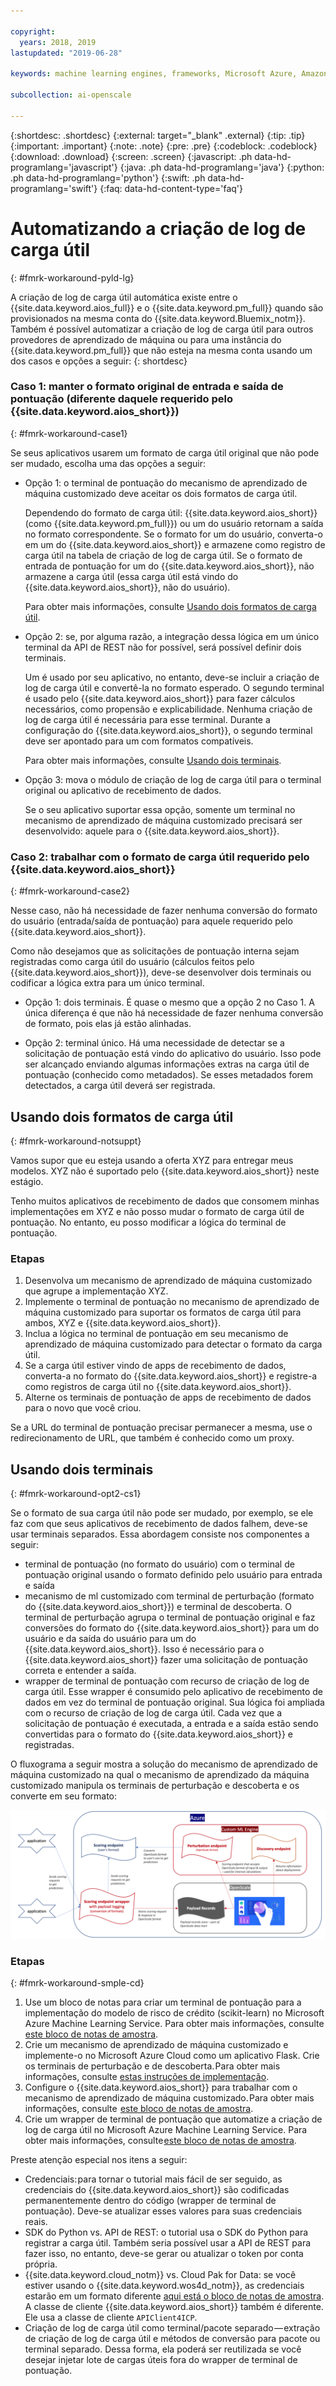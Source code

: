 ```yaml
---

copyright:
  years: 2018, 2019
lastupdated: "2019-06-28"

keywords: machine learning engines, frameworks, Microsoft Azure, Amazone SageMaker, custom ML engine 

subcollection: ai-openscale

---
```


{:shortdesc: .shortdesc}
{:external: target="_blank" .external}
{:tip: .tip}
{:important: .important}
{:note: .note}
{:pre: .pre}
{:codeblock: .codeblock}
{:download: .download}
{:screen: .screen}
{:javascript: .ph data-hd-programlang='javascript'}
{:java: .ph data-hd-programlang='java'}
{:python: .ph data-hd-programlang='python'}
{:swift: .ph data-hd-programlang='swift'}
{:faq: data-hd-content-type='faq'}

# Automatizando a criação de log de carga útil
{: #fmrk-workaround-pyld-lg}

A criação de log de carga útil automática existe entre o {{site.data.keyword.aios_full}} e o {{site.data.keyword.pm_full}} quando são provisionados na mesma conta do {{site.data.keyword.Bluemix_notm}}. Também é possível automatizar a criação de log de carga útil para outros provedores de aprendizado de máquina ou para uma instância do {{site.data.keyword.pm_full}} que não esteja na mesma conta usando um dos casos e opções a seguir:
{: shortdesc}

### Caso 1: manter o formato original de entrada e saída de pontuação (diferente daquele requerido pelo {{site.data.keyword.aios_short}})
{: #fmrk-workaround-case1}

Se seus aplicativos usarem um formato de carga útil original que não pode ser mudado, escolha uma das opções a seguir:

- Opção 1: o terminal de pontuação do mecanismo de aprendizado de máquina customizado deve aceitar os dois formatos de carga útil. 

   Dependendo do formato de carga útil: {{site.data.keyword.aios_short}} (como {{site.data.keyword.pm_full}}) ou um do usuário retornam a saída no formato correspondente. Se o formato for um do usuário, converta-o em um do {{site.data.keyword.aios_short}} e armazene como registro de carga útil na tabela de criação de log de carga útil. Se o formato de entrada de pontuação for um do {{site.data.keyword.aios_short}}, não armazene a carga útil (essa carga útil está vindo do {{site.data.keyword.aios_short}}, não do usuário).

   Para obter mais informações, consulte [Usando dois formatos de carga útil](#fmrk-workaround-notsuppt).

- Opção 2: se, por alguma razão, a integração dessa lógica em um único terminal da API de REST não for possível, será possível definir dois terminais. 

   Um é usado por seu aplicativo, no entanto, deve-se incluir a criação de log de carga útil e convertê-la no formato esperado. O segundo terminal é usado pelo {{site.data.keyword.aios_short}} para fazer cálculos necessários, como propensão e explicabilidade. Nenhuma criação de log de carga útil é necessária para esse terminal. Durante a configuração do {{site.data.keyword.aios_short}}, o segundo terminal deve ser apontado para um com formatos compatíveis.

   Para obter mais informações, consulte [Usando dois terminais](#fmrk-workaround-opt2-cs1).

- Opção 3: mova o módulo de criação de log de carga útil para o terminal original ou aplicativo de recebimento de dados. 

   Se o seu aplicativo suportar essa opção, somente um terminal no mecanismo de aprendizado de máquina customizado precisará ser desenvolvido: aquele para o {{site.data.keyword.aios_short}}.

### Caso 2: trabalhar com o formato de carga útil requerido pelo {{site.data.keyword.aios_short}}
{: #fmrk-workaround-case2}

Nesse caso, não há necessidade de fazer nenhuma conversão do formato do usuário (entrada/saída de pontuação) para aquele requerido pelo {{site.data.keyword.aios_short}}.

Como não desejamos que as solicitações de pontuação interna sejam registradas como carga útil do usuário (cálculos feitos pelo {{site.data.keyword.aios_short}}), deve-se desenvolver dois terminais ou codificar a lógica extra para um único terminal.

- Opção 1: dois terminais. É quase o mesmo que a opção 2 no Caso 1. A única diferença é que não há necessidade de fazer nenhuma conversão de formato, pois elas já estão alinhadas.

- Opção 2: terminal único. Há uma necessidade de detectar se a solicitação de pontuação está vindo do aplicativo do usuário. Isso pode ser alcançado enviando algumas informações extras na carga útil de pontuação (conhecido como metadados). Se esses metadados forem detectados, a carga útil deverá ser registrada.

## Usando dois formatos de carga útil
{: #fmrk-workaround-notsuppt}

Vamos supor que eu esteja usando a oferta XYZ para entregar meus modelos. XYZ não é suportado pelo {{site.data.keyword.aios_short}} neste estágio.

Tenho muitos aplicativos de recebimento de dados que consomem minhas implementações em XYZ e não posso mudar o formato de carga útil de pontuação. No entanto, eu posso modificar a lógica do terminal de pontuação.

### Etapas

1. Desenvolva um mecanismo de aprendizado de máquina customizado que agrupe a implementação XYZ.
2. Implemente o terminal de pontuação no mecanismo de aprendizado de máquina customizado para suportar os formatos de carga útil para ambos, XYZ e {{site.data.keyword.aios_short}}.
3. Inclua a lógica no terminal de pontuação em seu mecanismo de aprendizado de máquina customizado para detectar o formato da carga útil.
4. Se a carga útil estiver vindo de apps de recebimento de dados, converta-a no formato do {{site.data.keyword.aios_short}} e registre-a como registros de carga útil no {{site.data.keyword.aios_short}}.
5. Alterne os terminais de pontuação de apps de recebimento de dados para o novo que você criou.

Se a URL do terminal de pontuação precisar permanecer a mesma, use o redirecionamento de URL, que também é conhecido como um proxy.

## Usando dois terminais
{: #fmrk-workaround-opt2-cs1}

Se o formato de sua carga útil não pode ser mudado, por exemplo, se ele faz com que seus aplicativos de recebimento de dados falhem, deve-se usar terminais separados. Essa abordagem consiste nos componentes a seguir:

- terminal de pontuação (no formato do usuário) com o terminal de pontuação original usando o formato definido pelo usuário para entrada e saída
- mecanismo de ml customizado com terminal de perturbação (formato do {{site.data.keyword.aios_short}}) e terminal de descoberta. O terminal de perturbação agrupa o terminal de pontuação original e faz conversões do formato do {{site.data.keyword.aios_short}} para um do usuário e da saída do usuário para um do {{site.data.keyword.aios_short}}. Isso é necessário para o {{site.data.keyword.aios_short}} fazer uma solicitação de pontuação correta e entender a saída.
- wrapper de terminal de pontuação com recurso de criação de log de carga útil. Esse wrapper é consumido pelo aplicativo de recebimento de dados em vez do terminal de pontuação original. Sua lógica foi ampliada com o recurso de criação de log de carga útil. Cada vez que a solicitação de pontuação é executada, a entrada e a saída estão sendo convertidas para o formato do {{site.data.keyword.aios_short}} e registradas.

O fluxograma a seguir mostra a solução do mecanismo de aprendizado de máquina customizado na qual o mecanismo de aprendizado da máquina customizado manipula os terminais de perturbação e descoberta e os converte em seu formato:

![Especificação de terminais da API de REST](images/woscustommlworkflow.png)

### Etapas
{: #fmrk-workaround-smple-cd}

1. Use um bloco de notas para criar um terminal de pontuação para a implementação do modelo de risco de crédito (scikit-learn) no Microsoft Azure Machine Learning Service. Para obter mais informações, consulte [este bloco de notas de amostra](https://github.com/pmservice/ai-openscale-tutorials/blob/master/notebooks/azure/Credit%20model%20with%20Azure%20ML%20Service%20and%20scikit-learn.ipynb).
2. Crie um mecanismo de aprendizado de máquina customizado e implemente-o no Microsoft Azure Cloud como um aplicativo Flask. Crie os terminais de perturbação e de descoberta. Para obter mais informações, consulte [estas instruções de implementação](https://github.com/pmservice/ai-openscale-tutorials/tree/master/applications/custom-ml-engine-azure).
3. Configure o {{site.data.keyword.aios_short}} para trabalhar com o mecanismo de aprendizado de máquina customizado. Para obter mais informações, consulte  [este bloco de notas de amostra](https://github.com/pmservice/ai-openscale-tutorials/blob/master/notebooks/azure/OpenScale%20and%20Custom%20ML%20Engine%20configuration.ipynb).
4. Crie um wrapper de terminal de pontuação que automatize a criação de log de carga útil no Microsoft Azure Machine Learning Service. Para obter mais informações, consulte [este bloco de notas de amostra](https://github.com/pmservice/ai-openscale-tutorials/blob/master/notebooks/azure/Credit%20scoring%20endpoint%20wrapper%20with%20payload%20logging.ipynb).

Preste atenção especial nos itens a seguir:

- Credenciais: para tornar o tutorial mais fácil de ser seguido, as credenciais do {{site.data.keyword.aios_short}} são codificadas permanentemente dentro do código (wrapper de terminal de pontuação). Deve-se atualizar esses valores para suas credenciais reais.
- SDK do Python vs. API de REST: o tutorial usa o SDK do Python para registrar a carga útil. Também seria possível usar a API de REST para fazer isso, no entanto, deve-se gerar ou atualizar o token por conta própria. 
- {{site.data.keyword.cloud_notm}} vs. Cloud Pak for Data: se você estiver usando o {{site.data.keyword.wos4d_notm}}, as credenciais estarão em um formato diferente [aqui está o bloco de notas de amostra](https://github.com/pmservice/ai-openscale-tutorials/blob/master/notebooks/Watson%20OpenScale%20and%20Watson%20ML%20Engine%20-%20ICP.ipynb). A classe de cliente {{site.data.keyword.aios_short}} também é diferente. Ele usa a classe de cliente `APIClient4ICP`.
- Criação de log de carga útil como terminal/pacote separado — extração de criação de log de carga útil e métodos de conversão para pacote ou terminal separado. Dessa forma, ela poderá ser reutilizada se você desejar injetar lote de cargas úteis fora do wrapper de terminal de pontuação.

